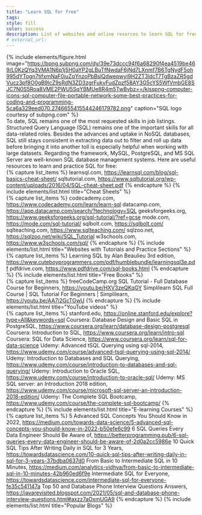 ```yaml
---
title: "Learn SQL for free"
tags:
style: fill
color: success
description: List of websites and online resorces to learn SQL for free.
# external_url: 
---
```

{% include elements/figure.html image="https://bpng.subpng.com/dy/39e73dccc94f6a68290f4ea4519be469/L0KzQYq3VMA1N6p1j5H0aYP2gLBuTfNwdaF6jNd7LXnmf7B6TgNydF5oh995dYTogn7tifxmNaF0iuZqYnzoPbBslQdwepwyi9H2ZT3ldcT7TgBzaZR5gdVucz3pf8O0gB9lcZ9sRdN3ZD3zgrFukvFudZpzf58AY3G5cYS5WfVmbGE8SJC7N0S5Roa8VME2PWU5SqYBMUe8R4m5TwBvbz==/kisspng-computer-icons-sql-computer-file-portable-network-some-best-practices-for-coding-and-programming-5ca6a329eed070.2746655415544246179782.png" caption="SQL logo courtesy of subpng.com" %}
<br>
To date, SQL remains one of the most requested skills in job listings. Structured Query Language (SQL) remains one of the important skills for all data-related roles. Besides the advances and uptake in NoSQL databases, SQL still stays consistent in extracting data out to filter and roll up data before bringing it into another toll is especially helpful when working with large datasets. Regarding the framework, MySQL, PostgreSQL, and MS SQL Server are well-known SQL database management systems. Here are useful resources to learn and practice SQL for free:
<br>
{% capture list_items %}
learnsql.com, https://learnsql.com/blog/sql-basics-cheat-sheet/
sqltutorial.com, https://www.sqltutorial.org/wp-content/uploads/2016/04/SQL-cheat-sheet.pdf
{% endcapture %}
{% include elements/list.html title="Cheat Sheets" %}
<br>
{% capture list_items %}
codecademy.com, https://www.codecademy.com/learn/learn-sql
datacamp.com, https://app.datacamp.com/search/?technology=SQL
geeksforgeeks.org, https://www.geeksforgeeks.org/sql-tutorial/?ref=gcse
mode.com, https://mode.com/sql-tutorial/
sqlbolt.com, https://sqlbolt.com/
sqlteaching.com, https://www.sqlteaching.com/
sqlzoo.net, https://sqlzoo.net/wiki/SQL_Tutorial
w3schools.com, https://www.w3schools.com/sql/
{% endcapture %}
{% include elements/list.html title="Websites with Tutorials and Practice Sections" %}
<br>
{% capture list_items %}
Learning SQL by Alan Beaulieu 3rd edition, https://www.cuteboyprogrammers.com/pdf/humblebundle/learningsql3e.pdf
pdfdrive.com, https://www.pdfdrive.com/sql-books.html
{% endcapture %}
{% include elements/list.html title="Free Books" %}
<br>
{% capture list_items %}
freeCodeCamp.org SQL Tutorial - Full Database Course for Beginners, https://youtu.be/HXV3zeQKqGY
Simplilearn SQL Full Course | SQL Tutorial For Beginners | Simplilearn, https://youtu.be/AA7i2GcTGwU
{% endcapture %}
{% include elements/list.html title="YouTube videos" %}
<br>
{% capture list_items %}
stanford.edu, https://online.stanford.edu/explore?type=All&keywords=sql
Coursera: Database Design and Basic SQL in PostgreSQL, https://www.coursera.org/learn/database-design-postgresql
Coursera: Introduction to SQL, https://www.coursera.org/learn/intro-sql
Coursera: SQL for Data Science, https://www.coursera.org/learn/sql-for-data-science
Udemy: Advanced tSQL Querying using sql-2014, https://www.udemy.com/course/advanced-tsql-querying-using-sql-2014/
Udemy: Introduction to Databases and SQL Querying, https://www.udemy.com/course/introduction-to-databases-and-sql-querying/
Udemy: Introduction to Oracle SQL, https://www.udemy.com/course/introduction-to-oracle-sql/
Udemy: MS SQL server: an Introduction 2018 edition, https://www.udemy.com/course/microsoft-sql-server-an-introduction-2018-edition/
Udemy: The Complete SQL Bootcamp, https://www.udemy.com/course/the-complete-sql-bootcamp/
{% endcapture %}
{% include elements/list.html title="E-learning Courses" %}
<br>
{% capture list_items %}
5 Advanced SQL Concepts You Should Know in 2022, https://medium.com/towards-data-science/5-advanced-sql-concepts-you-should-know-in-2022-b50efe6c99
6 SQL Queries Every Data Engineer Should Be Aware of, https://betterprogramming.pub/6-sql-queries-every-data-engineer-should-be-aware-of-2d0a2cc5986e
10 Quick SQL Tips After Writing Daily in SQL for 3 Years, https://towardsdatascience.com/10-quick-sql-tips-after-writing-daily-in-sql-for-3-years-37bdba0637d0
From Basic to Intermediate SQL in 10 Minutes, https://medium.com/analytics-vidhya/from-basic-to-intermediate-sql-in-10-minutes-42b960ed6f9e
Intermediate SQL for Everyone, https://towardsdatascience.com/intermediate-sql-for-everyone-fe35c541147a
Top 50 and Database Phone Interview Questions Answers, https://javarevisited.blogspot.com/2021/05/sql-and-database-phone-interview-questions.html#axzz7aOxmUGA9
{% endcapture %}
{% include elements/list.html title="Popular Blogs" %}
<br>